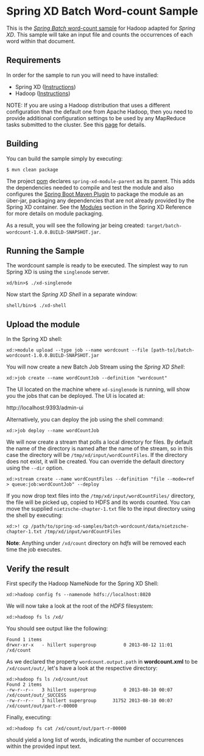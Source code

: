 Spring XD Batch Word-count Sample
=================================

This is the [*Spring Batch* word-count sample](https://github.com/SpringSource/spring-data-book/tree/master/hadoop/batch-wordcount) for Hadoop adapted for *Spring XD*. This sample will take an input file and counts the occurrences of each word within that document.

## Requirements

In order for the sample to run you will need to have installed:

* Spring XD ([Instructions](https://docs.spring.io/spring-xd/docs/current/reference/html/#getting-started))
* Hadoop ([Instructions](https://docs.spring.io/spring-xd/docs/current/reference/html/#_installing_hadoop))

NOTE: If you are using a Hadoop distribution that uses a different configuration than the default one from Apache Hadoop, then you need to provide additional configuration settings to be used by any MapReduce tasks submitted to the cluster. See this [page](../hadoop-config/README.asciidoc) for details.

## Building

You can build the sample simply by executing:

	$ mvn clean package

The project [pom][] declares `spring-xd-module-parent` as its parent. This adds the dependencies needed to compile and test the module and also configures the [Spring Boot Maven Plugin][] to package the module as an über-jar, packaging any dependencies that are not already provided by the Spring XD container. See the [Modules][] section in the Spring XD Reference for more details on module packaging.

As a result, you will see the following jar being created: `target/batch-wordcount-1.0.0.BUILD-SNAPSHOT.jar`.

## Running the Sample

The wordcount sample is ready to be executed. The simplest way to run Spring XD is using the `singlenode` server.

	xd/bin>$ ./xd-singlenode

Now start the *Spring XD Shell* in a separate window:

	shell/bin>$ ./xd-shell

## Upload the module

In the Spring XD shell:

    xd:>module upload --type job --name wordcount --file [path-to]/batch-wordcount-1.0.0.BUILD-SNAPSHOT.jar

You will now create a new Batch Job Stream using the *Spring XD Shell*:

	xd:>job create --name wordCountJob --definition "wordcount"

The UI located on the machine where `xd-singlenode` is running, will show you the jobs that can be deployed.  The UI is located at:

http://localhost:9393/admin-ui

Alternatively, you can deploy the job using the shell command:

	xd:>job deploy --name wordCountJob

We will now create a stream that polls a local directory for files.  By default the name of the directory is named after the name of the stream, so in this case the directory will be `/tmp/xd/input/wordCountFiles`. If the directory does not exist, it will be created. You can override the default directory using the `--dir` option.

	xd:>stream create --name wordCountFiles --definition "file --mode=ref > queue:job:wordCountJob" --deploy

If you now drop text files into the  `/tmp/xd/input/wordCountFiles/` directory, the file will be picked up, copied to HDFS and its words counted. You can move the supplied `nietzsche-chapter-1.txt` file to the input directory using the shell by executing:

	xd:>! cp /path/to/spring-xd-samples/batch-wordcount/data/nietzsche-chapter-1.txt /tmp/xd/input/wordCountFiles

**Note**: Anything under `/xd/count` directory on *hdfs* will be removed each time the job executes. 

## Verify the result

First specify the Hadoop NameNode for the Spring XD Shell:

	xd:>hadoop config fs --namenode hdfs://localhost:8020

We will now take a look at the root of the *HDFS* filesystem:

	xd:>hadoop fs ls /xd/

You should see output like the following:

	Found 1 items
	drwxr-xr-x   - hillert supergroup          0 2013-08-12 11:01 /xd/count

As we declared the property `wordcount.output.path` in **wordcount.xml** to be `/xd/count/out/`, let's have a look at the respective directory:

	xd:>hadoop fs ls /xd/count/out
	Found 2 items
	-rw-r--r--   3 hillert supergroup          0 2013-08-10 00:07 /xd/count/out/_SUCCESS
	-rw-r--r--   3 hillert supergroup      31752 2013-08-10 00:07 /xd/count/out/part-r-00000

Finally, executing:

	xd:>hadoop fs cat /xd/count/out/part-r-00000

should yield a long list of words, indicating the number of occurrences within the provided input text.

[pom]: https://github.com/spring-projects/spring-xd-samples/blob/master/batch-wordcount/pom.xml
[Spring Boot Maven Plugin]: http://docs.spring.io/spring-boot/docs/current/reference/html/build-tool-plugins-maven-plugin.html
[Modules]: http://docs.spring.io/spring-xd/docs/current/reference/html/#modules
